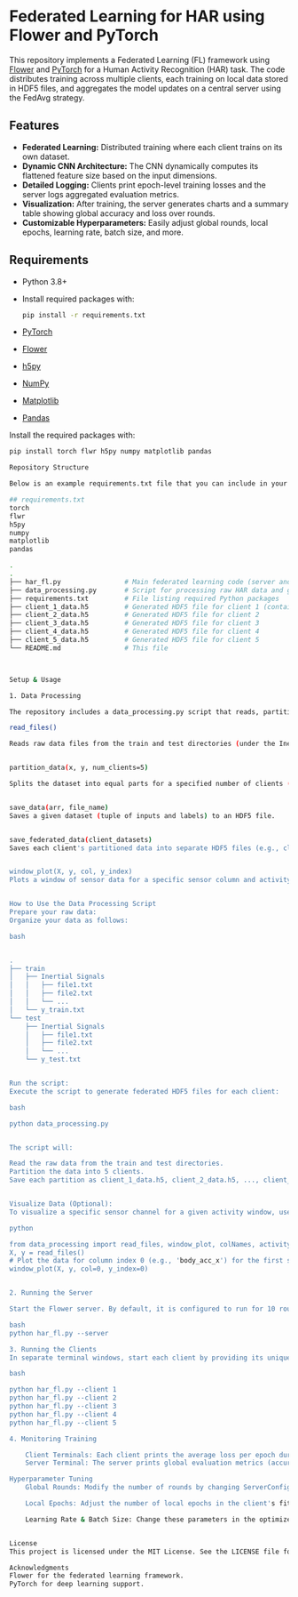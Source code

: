 # Federated Learning for HAR using Flower and PyTorch

This repository implements a Federated Learning (FL) framework using [Flower](https://flower.dev/) and [PyTorch](https://pytorch.org/) for a Human Activity Recognition (HAR) task. The code distributes training across multiple clients, each training on local data stored in HDF5 files, and aggregates the model updates on a central server using the FedAvg strategy.

## Features

- **Federated Learning:** Distributed training where each client trains on its own dataset.
- **Dynamic CNN Architecture:** The CNN dynamically computes its flattened feature size based on the input dimensions.
- **Detailed Logging:** Clients print epoch-level training losses and the server logs aggregated evaluation metrics.
- **Visualization:** After training, the server generates charts and a summary table showing global accuracy and loss over rounds.
- **Customizable Hyperparameters:** Easily adjust global rounds, local epochs, learning rate, batch size, and more.

## Requirements

- Python 3.8+
- Install required packages with:

  ```bash
  pip install -r requirements.txt

- [PyTorch](https://pytorch.org/)
- [Flower](https://flower.dev/)
- [h5py](https://www.h5py.org/)
- [NumPy](https://numpy.org/)
- [Matplotlib](https://matplotlib.org/)
- [Pandas](https://pandas.pydata.org/)

Install the required packages with:

```bash
pip install torch flwr h5py numpy matplotlib pandas

Repository Structure

Below is an example requirements.txt file that you can include in your repository. Simply create a file named requirements.txt with the following content:

## requirements.txt
torch
flwr
h5py
numpy
matplotlib
pandas

.
.
├── har_fl.py                # Main federated learning code (server and client)
├── data_processing.py       # Script for processing raw HAR data and generating client datasets
├── requirements.txt         # File listing required Python packages
├── client_1_data.h5         # Generated HDF5 file for client 1 (contains "inputs" and "labels")
├── client_2_data.h5         # Generated HDF5 file for client 2
├── client_3_data.h5         # Generated HDF5 file for client 3
├── client_4_data.h5         # Generated HDF5 file for client 4
├── client_5_data.h5         # Generated HDF5 file for client 5
└── README.md                # This file



Setup & Usage

1. Data Processing

The repository includes a data_processing.py script that reads, partitions, and saves raw HAR data into HDF5 files for each client. It contains the following functions:

read_files()

Reads raw data files from the train and test directories (under the Inertial Signals subfolder) and combines them into a single dataset. Activity labels are loaded from y_train.txt and y_test.txt, with label 6 remapped to 0.


partition_data(x, y, num_clients=5)

Splits the dataset into equal parts for a specified number of clients (default is 5).


save_data(arr, file_name)
Saves a given dataset (tuple of inputs and labels) to an HDF5 file.


save_federated_data(client_datasets)
Saves each client's partitioned data into separate HDF5 files (e.g., client_1_data.h5, client_2_data.h5, etc.).


window_plot(X, y, col, y_index)
Plots a window of sensor data for a specific sensor column and activity. Useful for data visualization and debugging.


How to Use the Data Processing Script
Prepare your raw data:
Organize your data as follows:

bash


.
├── train
│   ├── Inertial Signals
│   │   ├── file1.txt
│   │   ├── file2.txt
│   │   └── ... 
│   └── y_train.txt
└── test
    ├── Inertial Signals
    │   ├── file1.txt
    │   ├── file2.txt
    │   └── ...
    └── y_test.txt


Run the script:
Execute the script to generate federated HDF5 files for each client:

bash

python data_processing.py


The script will:

Read the raw data from the train and test directories.
Partition the data into 5 clients.
Save each partition as client_1_data.h5, client_2_data.h5, ..., client_5_data.h5.


Visualize Data (Optional):
To visualize a specific sensor channel for a given activity window, use the window_plot function in an interactive session:

python

from data_processing import read_files, window_plot, colNames, activityIDdict
X, y = read_files()
# Plot the data for column index 0 (e.g., 'body_acc_x') for the first sample
window_plot(X, y, col=0, y_index=0)


2. Running the Server

Start the Flower server. By default, it is configured to run for 10 rounds:

bash
python har_fl.py --server

3. Running the Clients
In separate terminal windows, start each client by providing its unique client ID. For example:

bash

python har_fl.py --client 1
python har_fl.py --client 2
python har_fl.py --client 3
python har_fl.py --client 4
python har_fl.py --client 5

4. Monitoring Training

    Client Terminals: Each client prints the average loss per epoch during local training.
    Server Terminal: The server prints global evaluation metrics (accuracy and loss) for each round. After training, charts and a summary table will be displayed.

Hyperparameter Tuning
    Global Rounds: Modify the number of rounds by changing ServerConfig(num_rounds=10) in the server initialization.

    Local Epochs: Adjust the number of local epochs in the client's fit() method.

    Learning Rate & Batch Size: Change these parameters in the optimizer and DataLoader configurations.


License
This project is licensed under the MIT License. See the LICENSE file for details.

Acknowledgments
Flower for the federated learning framework.
PyTorch for deep learning support.
